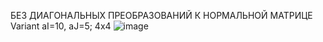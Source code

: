 БЕЗ ДИАГОНАЛЬНЫХ ПРЕОБРАЗОВАНИЙ К НОРМАЛЬНОЙ МАТРИЦЕ
Variant aI=10, aJ=5;
4x4
![image](https://i.imgur.com/1CMqrZv.jpg)
